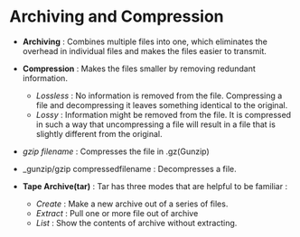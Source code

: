 # Archiving and Compression

- __Archiving__ : Combines multiple files into one, which eliminates the overhead in individual files and makes the files easier to transmit.

- __Compression__ : Makes the files smaller by removing redundant information.
    - _Lossless_ : No information is removed from the file. Compressing a file and decompressing it leaves something identical to the original.
    - _Lossy_ :  Information might be removed from the file. It is compressed in such a way that uncompressing a file will result in a file that is slightly different from the original.

- _gzip filename_  : Compresses the file in .gz(Gunzip)
- _gunzip/gzip compressedfilename : Decompresses a file.
- __Tape Archive(tar)__ : Tar has three modes that are helpful to be familiar : 
    - _Create_ : Make a new archive out of a series of files.
    - _Extract_ : Pull one or more file out of archive
    - _List_ : Show the contents of archive without extracting.
    